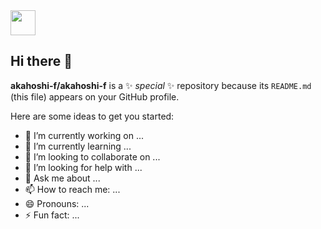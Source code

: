 <img loading="lazy" src="https://cdn.jsdelivr.net/gh/devicons/devicon/icons/git/git-original.svg" width="40" height="40"/>
<link rel="stylesheet" type='text/css' href="https://cdn.jsdelivr.net/gh/devicons/devicon@latest/devicon.min.css" width="40" height="40" />
          


## Hi there 👋

**akahoshi-f/akahoshi-f** is a ✨ _special_ ✨ repository because its `README.md` (this file) appears on your GitHub profile.

Here are some ideas to get you started:

- 🔭 I’m currently working on ...
- 🌱 I’m currently learning ...
- 👯 I’m looking to collaborate on ...
- 🤔 I’m looking for help with ...
- 💬 Ask me about ...
- 📫 How to reach me: ...
- 😄 Pronouns: ...
- ⚡ Fun fact: ...
